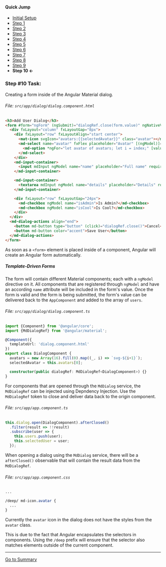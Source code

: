#### Quick Jump ####
* [Initial Setup](./INITIAL_SETUP.md)
* [Step 1](./STEP_1.md)
* [Step 2](./STEP_2.md)
* [Step 3](./STEP_3.md)
* [Step 4](./STEP_4.md)
* [Step 5](./STEP_5.md)
* [Step 6](./STEP_6.md)
* [Step 7](./STEP_7.md)
* [Step 8](./STEP_8.md)
* [Step 9](./STEP_9.md)
* **Step 10 <-**

### Step #10 Task:

Creating a form inside of the Angular Material dialog.

###### File: `src/app/dialog/dialog.component.html`

```html
<h3>Add User Dialog</h3>
<form #form="ngForm" (ngSubmit)="dialogRef.close(form.value)" ngNativeValidate>
  <div fxLayout="column" fxLayoutGap="8px">
    <div fxLayout="row" fxLayoutAlign="start center">
      <mat-icon svgIcon="avatars:{{selectedAvatar}}" class="avatar"></mat-icon>
      <md-select name="avatar" fxFlex placeholder="Avatar" [(ngModel)]="selectedAvatar">
        <md-option *ngFor="let avatar of avatars; let i = index;" [value]="avatar">Avatar - {{i + 1}}</md-option>
      </md-select>
    </div>
    <md-input-container>
      <input mdInput ngModel name="name" placeholder="Full name" required>
    </md-input-container>

    <md-input-container>
      <textarea mdInput ngModel name="details" placeholder="Details" rows="15" cols="60" required></textarea>
    </md-input-container>

    <div fxLayout="row" fxLayoutGap="24px">
      <md-checkbox ngModel name="isAdmin">Is Admin?</md-checkbox>
      <md-checkbox ngModel name="isCool">Is Cool?</md-checkbox>
    </div>
  </div>
  <md-dialog-actions align="end">
    <button md-button type="button" (click)="dialogRef.close()">Cancel</button>
    <button md-button color="accent">Save User</button>
  </md-dialog-actions>
</form>
```

As soon as a `<form>` element is placed inside of a component, Angular will create an Angular form
automatically. 

##### Template-Driven Forms

The form will contain different Material components; each with a `ngModel` directive on it. All components that are registered through `ngModel` and have an according `name` attribute will be included in the form's value. Once the form is valid and the form is being submitted, the form's value can be delivered
back to the `AppComponent` and added to the array of `users`.


###### File:  `src/app/dialog/dialog.component.ts`

```ts
import {Component} from '@angular/core';
import {MdDialogRef} from '@angular/material';

@Component({
  templateUrl: 'dialog.component.html'
})
export class DialogComponent {
  avatars = new Array(16).fill(0).map((_, i) => `svg-${i+1}`);
  selectedAvatar = this.avatars[0];

  constructor(public dialogRef: MdDialogRef<DialogComponent>) {}
}

```

For components that are opened through the `MdDialog` service, the `MdDialogRef` can be injected
using Depndency Injection. Use the `MdDialogRef` token to close and deliver data back to the origin component.

###### File: `src/app/app.component.ts`

```ts
this.dialog.open(DialogComponent).afterClosed()
  .filter(result => !!result)
  .subscribe(user => {
    this.users.push(user);
    this.selectedUser = user;
  });
```

When opening a dialog using the `MdDialog` service, there will be a `afterClosed()` observable
that will contain the result data from the `MdDialogRef`.

###### File: `src/app/app.component.css`

```css
...

/deep/ md-icon.avatar {
  ...
}
```

Currently the `avatar` icon in the dialog does not have the styles from the `avatar` class.

This is due to the fact that Angular encapsulates the selectors in components. Using the `/deep` 
prefix will ensure that the selector also matches elements outside of the current component.

--- 

[Go to Summary](../README.md#summary)

